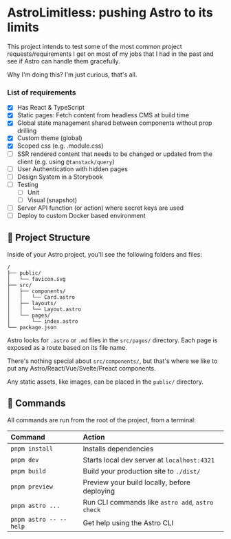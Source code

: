 # AstroLimitless: pushing Astro to its limits

This project intends to test some of the most common project requests/requirements I get on most of my jobs that I had in the past and see if Astro can handle them gracefully.

Why I'm doing this? I'm just curious, that's all.

### List of requirements

- [x] Has React & TypeScript
- [x] Static pages: Fetch content from headless CMS at build time
- [x] Global state management shared between components without prop drilling
- [x] Custom theme (global)
- [x] Scoped css (e.g. .module.css)
- [ ] SSR rendered content that needs to be changed or updated from the client (e.g. using `@tanstack/query`)
- [ ] User Authentication with hidden pages
- [ ] Design System in a Storybook
- [ ] Testing
    - [ ] Unit
    - [ ] Visual (snapshot)
- [ ] Server API function (or action) where secret keys are used
- [ ] Deploy to custom Docker based environment

## 🚀 Project Structure

Inside of your Astro project, you'll see the following folders and files:

```text
/
├── public/
│   └── favicon.svg
├── src/
│   ├── components/
│   │   └── Card.astro
│   ├── layouts/
│   │   └── Layout.astro
│   └── pages/
│       └── index.astro
└── package.json
```

Astro looks for `.astro` or `.md` files in the `src/pages/` directory. Each page is exposed as a route based on its file name.

There's nothing special about `src/components/`, but that's where we like to put any Astro/React/Vue/Svelte/Preact components.

Any static assets, like images, can be placed in the `public/` directory.

## 🧞 Commands

All commands are run from the root of the project, from a terminal:

| Command                   | Action                                           |
| :------------------------ | :----------------------------------------------- |
| `pnpm install`             | Installs dependencies                            |
| `pnpm dev`             | Starts local dev server at `localhost:4321`      |
| `pnpm build`           | Build your production site to `./dist/`          |
| `pnpm preview`         | Preview your build locally, before deploying     |
| `pnpm astro ...`       | Run CLI commands like `astro add`, `astro check` |
| `pnpm astro -- --help` | Get help using the Astro CLI                     |
